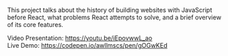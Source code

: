 
This project talks about the history of building websites with JavaScript before React, what problems React attempts to solve, and a brief overview of its core features. 

Video Presentation: https://youtu.be/iEpovwwL_ao \
Live Demo: https://codepen.io/awllmscs/pen/gOGwKEd

